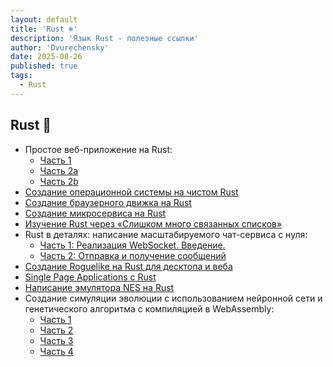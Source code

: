 ```yaml
---
layout: default
title: 'Rust ❄️'
description: 'Язык Rust - полезные ссылки'
author: 'Dvurechensky'
date: 2025-08-26
published: true
tags:
  - Rust
---
```


## Rust 🚩

- Простое веб-приложение на Rust:
  - [Часть 1](http://joelmccracken.github.io/entries/a-simple-web-app-in-rust-pt-1/)
  - [Часть 2a](http://joelmccracken.github.io/entries/a-simple-web-app-in-rust-pt-2a/)
  - [Часть 2b](http://joelmccracken.github.io/entries/a-simple-web-app-in-rust-pt-2b/)
- [Создание операционной системы на чистом Rust](https://os.phil-opp.com/)
- [Создание браузерного движка на Rust](https://limpet.net/mbrubeck/2014/08/08/toy-layout-engine-1.html)
- [Создание микросервиса на Rust](http://www.goldsborough.me/rust/web/tutorial/2018/01/20/17-01-11-writing_a_microservice_in_rust/)
- [Изучение Rust через «Слишком много связанных списков»](http://cglab.ca/~abeinges/blah/too-many-lists/book/README.html)
- Rust в деталях: написание масштабируемого чат-сервиса с нуля:
  - [Часть 1: Реализация WebSocket. Введение.](https://nbaksalyar.github.io/2015/07/10/writing-chat-in-rust.html)
  - [Часть 2: Отправка и получение сообщений](https://nbaksalyar.github.io/2015/11/09/rust-in-detail-2.html)
- [Создание Roguelike на Rust для десктопа и веба](https://aimlesslygoingforward.com/blog/2019/02/09/writing-a-rust-roguelike-for-the-desktop-and-the-web/)
- [Single Page Applications с Rust](http://www.sheshbabu.com/posts/rust-wasm-yew-single-page-application/)
- [Написание эмулятора NES на Rust](https://bugzmanov.github.io/nes_ebook/)
- Создание симуляции эволюции с использованием нейронной сети и генетического алгоритма с компиляцией в WebAssembly:
  - [Часть 1](https://pwy.io/en/posts/learning-to-fly-pt1/)
  - [Часть 2](https://pwy.io/en/posts/learning-to-fly-pt2/)
  - [Часть 3](https://pwy.io/en/posts/learning-to-fly-pt3/)
  - [Часть 4](https://pwy.io/en/posts/learning-to-fly-pt4/)
